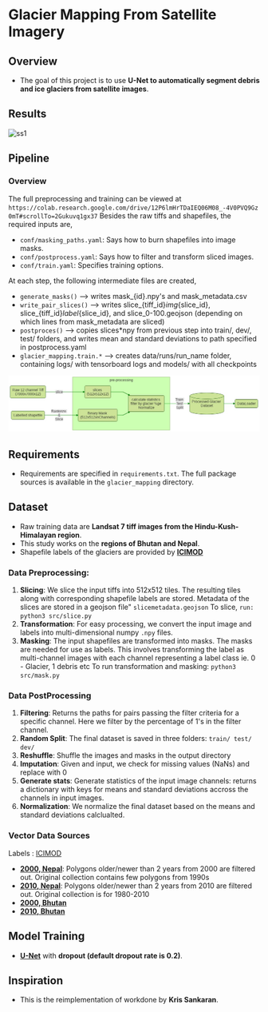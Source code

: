 # Glacier Mapping From Satellite Imagery

## Overview
- The goal of this project is to use **U-Net to automatically segment
debris and ice glaciers from satellite images**.

## Results

<img width="823" alt="ss1" src="https://user-images.githubusercontent.com/106218100/203313501-94a09d37-3495-4fba-a833-efe216adf969.png">


## Pipeline

### Overview

The full preprocessing and training can be viewed at
`https://colab.research.google.com/drive/12P6lmHrTDaIEQ06M08_-4V0PVQ9Gz0mT#scrollTo=2Gukuvq1gx37`
Besides the raw tiffs and shapefiles, the required inputs are,

* `conf/masking_paths.yaml`: Says how to burn shapefiles into image masks.
* `conf/postprocess.yaml`: Says how to filter and transform sliced images.
* `conf/train.yaml`: Specifies training options.

At each step, the following intermediate files are created,
* `generate_masks()` --> writes mask_{id}.npy's and mask_metadata.csv
* `write_pair_slices()` --> writes slice_{tiff_id}_img_{slice_id}, slice_{tiff_id}_label_{slice_id}, and slice_0-100.geojson (depending on which lines from mask_metadata are sliced)
* `postproces()` --> copies slices*npy from previous step into train/, dev/, test/ folders, and writes mean and standard deviations to path specified in postprocess.yaml
* `glacier_mapping.train.*` --> creates data/runs/run_name folder, containing logs/ with tensorboard logs and models/ with all checkpoints

![pipeline](imgs/pipeline.jpeg)


## Requirements
- Requirements are specified in `requirements.txt`. The full package sources is
available in the `glacier_mapping` directory. 

## Dataset
- Raw training data are **Landsat 7 tiff images from the Hindu-Kush-Himalayan region**. 
- This study works on the **regions of Bhutan and Nepal**. 
- Shapefile labels of the glaciers are provided by [**ICIMOD**](https://www.icimod.org)

### Data Preprocessing:

1. **Slicing**: We slice the input tiffs into 512x512 tiles. The resulting tiles
    along with corresponding shapefile labels are stored. Metadata of the slices
    are stored in a geojson file" ```slicemetadata.geojson``` To slice, ```run:
    python3 src/slice.py```
2. **Transformation**: For easy processing, we convert the input image and
   labels into multi-dimensional numpy ``.npy`` files.
3. **Masking**: The input shapefiles are transformed into masks. The masks are
    needed for use as labels. This involves transforming the label as
    multi-channel images with each channel representing a label class ie. 0 -
    Glacier, 1 debris etc To run transformation and masking: ```python3
    src/mask.py```

### Data PostProcessing
1. **Filtering**: Returns the paths for pairs passing the filter criteria for a
   specific channel. Here we filter by the percentage of 1's in the filter
   channel.
2. **Random Split**: The final dataset is saved in three folders: ``train/ test/
   dev/``
3. **Reshuffle**: Shuffle the images and masks in the output directory
4. **Imputation**: Given and input, we check for missing values (NaNs) and
   replace with 0
5. **Generate stats**: Generate statistics of the input image channels: returns
   a dictionary with keys for means and standard deviations accross the channels
   in input images.
6. **Normalization**: We normalize the final dataset based on the means and
   standard deviations calclualted.


### Vector Data Sources
Labels : [ICIMOD](http://www.icimod.org/)

* [**2000, Nepal**](http://rds.icimod.org/Home/DataDetail?metadataId=9351&searchlist=True): Polygons older/newer than 2 years from 2000 are filtered out. Original collection contains few polygons from 1990s
* [**2010, Nepal**](http://rds.icimod.org/Home/DataDetail?metadataId=9348&searchlist=True): Polygons older/newer than 2 years from 2010 are filtered out. Original collection is for 1980-2010
* [**2000, Bhutan**](http://rds.icimod.org/Home/DataDetail?metadataId=9357&searchlist=True)
* [**2010, Bhutan**](http://rds.icimod.org/Home/DataDetail?metadataId=9358&searchlist=True)

## Model Training
- [**U-Net**](https://arxiv.org/abs/1505.04597) with **dropout (default dropout rate is 0.2)**.


## Inspiration

- This is the reimplementation of workdone by **Kris Sankaran**.

